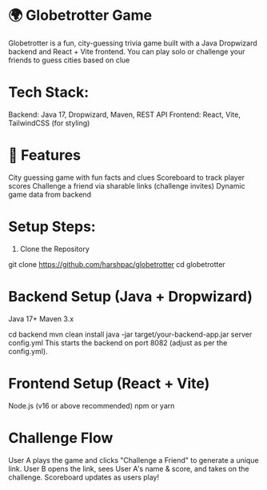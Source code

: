 # 🌍 Globetrotter Game
Globetrotter is a fun, city-guessing trivia game built with a Java Dropwizard backend and React + Vite frontend. You can play solo or challenge your friends to guess cities based on clue

# Tech Stack:
Backend: Java 17, Dropwizard, Maven, REST API
Frontend: React, Vite, TailwindCSS (for styling)

# 🚀 Features
City guessing game with fun facts and clues
Scoreboard to track player scores
Challenge a friend via sharable links (challenge invites)
Dynamic game data from backend


# Setup Steps:
1. Clone the Repository

git clone https://github.com/harshpac/globetrotter
cd globetrotter


# Backend Setup (Java + Dropwizard)
Java 17+
Maven 3.x

cd backend
mvn clean install
java -jar target/your-backend-app.jar server config.yml
This starts the backend on port 8082 (adjust as per the config.yml).

# Frontend Setup (React + Vite)
Node.js (v16 or above recommended)
npm or yarn

# Challenge Flow
User A plays the game and clicks "Challenge a Friend" to generate a unique link.
User B opens the link, sees User A's name & score, and takes on the challenge.
Scoreboard updates as users play!
